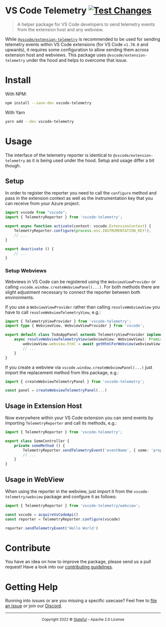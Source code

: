 VS Code Telemetry [![Test Changes](https://github.com/stateful/vscode-telemetry/actions/workflows/test.yml/badge.svg)](https://github.com/stateful/vscode-telemetry/actions/workflows/test.yml)
=================

> A helper package for VS Code developers to send telemetry events from the extension host and any webview.

While [`@vscode/extension-telemetry`](https://www.npmjs.com/package/@vscode/extension-telemetry) is recommended to be used for sending telemetry events within VS Code extensions (for VS Code `v1.70.0` and upwards), it requires some configuration to allow sending them across extension host and webviews. This package uses `@vscode/extension-telemetry` under the hood and helps to overcome that issue.

# Install

With NPM:

```sh
npm install --save-dev vscode-telemetry
```

With Yarn

```sh
yarn add --dev vscode-telemetry
```

# Usage

The interface of the telemetry reporter is identical to `@vscode/extension-telemetry` as it is being used under the hood. Setup and usage differ a bit though.

## Setup

In order to register the reporter you need to call the `configure` method and pass in the extension context as well as the instrumentation key that you can receive from your Azure project.

```ts
import vscode from "vscode";
import { TelemetryReporter } from 'vscode-telemetry';

export async function activate(context: vscode.ExtensionContext) {
    TelemetryReporter.configure(process.env.INSTRUMENTATION_KEY!);
    // ...
}

export deactivate () {
    // ...
}
```

### Setup Webviews

Webviews in VS Code can be registered using the `WebviewViewProvider` or calling `vscode.window.createWebviewPanel(...)`. For both methods there are slight adjustment necessary to connect the reporter between both environments.

If you use a `WebviewViewProvider` rather than calling `resolveWebviewView` you have to call `resolveWebviewTelemetryView`, e.g.:

```ts
import { TelemetryViewProvider } from 'vscode-telemetry';
import type { WebviewView, WebviewViewProvider } from 'vscode';

export default class TodoAppPanel extends TelemetryViewProvider implements WebviewViewProvider {
    async resolveWebviewTelemetryView(webviewView: WebviewView): Promise<void> {
        webviewView.webview.html = await getHtmlForWebview(webviewView.webview, this._context);
        // ...
    }
}
```

If you create a webview via `vscode.window.createWebviewPanel(...)` just import the replacement method from this package, e.g.:

```ts
import { createWebviewTelemetryPanel } from 'vscode-telemetry';

const panel = createWebviewTelemetryPanel(...)
```

## Usage in Extension Host

Now everywhere within your VS Code extension you can send events by importing `TelemetryReporter` and call its methods, e.g.:

```ts
import { TelemetryReporter } from 'vscode-telemetry';

export class SomeController {
    private someMethod () {
        TelemetryReporter.sendTelemetryEvent('eventName', { some: 'property' })
        // ...
    }
}
```

## Usage in WebView

When using the reporter in the webview, just import it from the `vscode-telemetry/webview` package and confgure it as follows:

```ts
import { TelemetryReporter } from 'vscode-telemetry/webview';

const vscode = acquireVsCodeApi()
const reporter = TelemetryReporter.configure(vscode)

reporter.sendTelemetryEvent('Hello World')
```

# Contribute

You have an idea on how to improve the package, please send us a pull request! Have a look into our [contributing guidelines](CONTRIBUTING.md).

# Getting Help

Running into issues or are you missing a specific usecase? Feel free to [file an issue](https://github.com/stateful/tangle/issues/new) or join our [Discord](https://discord.gg/BQm8zRCBUY).

---

<p align="center"><small>Copyright 2022 © <a href="http://stateful.com/">Stateful</a> – Apache 2.0 License</small></p>
